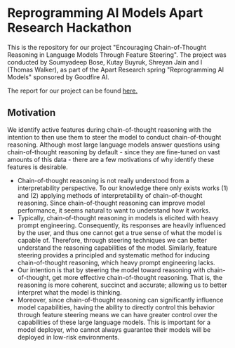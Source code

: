 # Reprogramming AI Models Apart Research Hackathon

This is the repository for our project "Encouraging Chain-of-Thought Reasoning in Language Models Through Feature Steering". The project was conducted by Soumyadeep Bose, Kutay Buyruk, Shreyan Jain and I (Thomas Walker), as part of the Apart Research spring "Reprogramming AI Models" sponsored by Goodfire AI.

The report for our project can be found [here.](../reprogramming_ai_models/Encouraging%20Chain-of-Thought%20Reasoning.pdf)

## Motivation

We identify active features during chain-of-thought reasoning with the intention to then use them to steer the model to conduct chain-of-thought reasoning. Although most large language models answer questions using chain-of-thought reasoning by default - since they are fine-tuned on vast amounts of this data - there are a few motivations of why identify these features is desirable.
- Chain-of-thought reasoning is not really understood from a interpretability perspective. To our knowledge there only exists works (1) and (2) applying methods of interpretability of chain-of-thought reasoning. Since chain-of-thought reasoning can improve model performance, it seems natural to want to understand how it works.
- Typically, chain-of-thought reasoning in models is elicited with heavy prompt engineering. Consequently, its responses are heavily influenced by the user, and thus one cannot get a true sense of what the model is capable of. Therefore, through steering techniques we can better understand the reasoning capabilities of the model. Similarly, feature steering provides a principled and systematic method for inducing chain-of-thought reasoning, which heavy prompt engineering lacks.
- Our intention is that by steering the model toward reasoning with chain-of-thought, get more effective chain-of-thought reasoning. That is, the reasoning is more coherent, succinct and accurate; allowing us to better interpret what the model is thinking.
- Moreover, since chain-of-thought reasoning can significantly influence model capabilities, having the ability to directly control this behavior through feature steering means we can have greater control over the capabilities of these large language models. This is important for a model deployer, who cannot always guarantee their models will be deployed in low-risk environments.